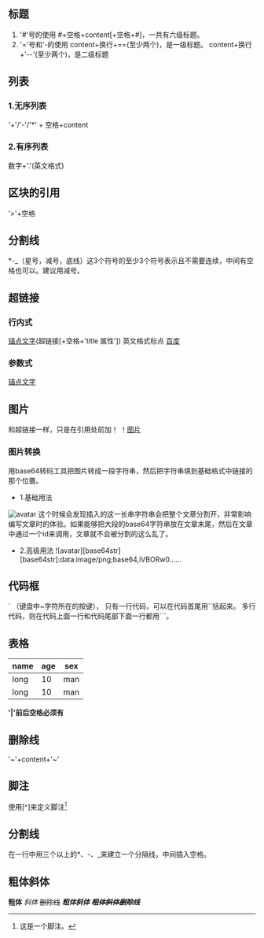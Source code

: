 ## 标题
1. '#'号的使用
  #+空格+content[+空格+#]，一共有六级标题。
2. '='号和'-的使用
  content+换行+==(至少两个)，是一级标题。
  content+换行+'--'(至少两个)，是二级标题

## 列表 ##
### 1.无序列表
'+'/'-'/'*' + 空格+content
### 2.有序列表
数字+'.'(英文格式)

## 区块的引用
'>'+空格

## 分割线
*-_（星号，减号，底线）这3个符号的至少3个符号表示且不需要连续，中间有空格也可以。建议用减号。

## 超链接
### 行内式
[锚点文字](超链接[+空格+'title 属性'])  英文格式标点
[百度](https://www.baidu.com/ 'baidu')

### 参数式
[锚点文字]:(https://www.baidu.com/) 'baiduyixia'
[锚点文字]

## 图片
和超链接一样，只是在引用处前加！
！[图片](pic-need.png)

### 图片转换

用base64转码工具把图片转成一段字符串，然后把字符串填到基础格式中链接的那个位置。

* 1.基础用法

![avatar](data:image/png;base64,iVBORw0......)
这个时候会发现插入的这一长串字符串会把整个文章分割开，非常影响编写文章时的体验。如果能够把大段的base64字符串放在文章末尾，然后在文章中通过一个id来调用，文章就不会被分割的这么乱了。

* 2.高级用法
![avatar][base64str]  
[base64str]:data:image/png;base64,iVBORw0......






## 代码框
` （键盘中~字符所在的按键），
只有一行代码，可以在代码首尾用``括起来。
多行代码，则在代码上面一行和代码尾部下面一行都用```。

## 表格
| name | age | sex |
| - | - | - |
| long | 10  | man |
| long | 10  | man |

**'|'前后空格必须有**

## 删除线
'~'+content+'~'

## 脚注
 使用[^]来定义脚注[^1]

 [^1]:这是一个脚注。
## 分割线
在一行中用三个以上的*、-、_来建立一个分隔线，中间插入空格。
## 粗体斜体
**粗体**
*斜体*
~~删除线~~
***粗体斜体***
***~~粗体斜体删除线~~***
